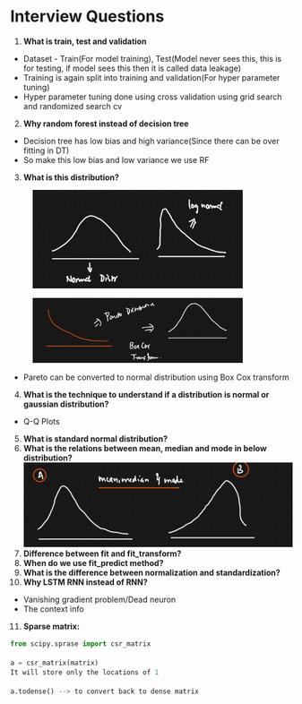# Interview Questions

1. **What is train, test and validation**

* &#x20;Dataset - Train(For model training), Test(Model never sees this, this is for testing, if model sees this then it is called data leakage)
* Training is again split into training and validation(For hyper parameter tuning)
* Hyper parameter tuning done using cross validation using grid search and randomized search cv

2. **Why random forest instead of decision tree**

* Decision tree has low bias and high variance(Since there can be over fitting in DT)
* So make this low bias and low variance we use RF

3. **What is this distribution?**

<figure><img src=".gitbook/assets/image (2) (1) (1) (1) (1).png" alt="" width="375"><figcaption></figcaption></figure>

<figure><img src=".gitbook/assets/image (1) (1) (1) (1) (1) (1).png" alt="" width="375"><figcaption></figcaption></figure>

* Pareto can be converted to normal distribution using Box Cox transform

4. **What is the technique to understand if a distribution is normal or gaussian distribution?**

* Q-Q Plots

5. **What is standard normal distribution?**
6. **What is the relations between mean, median and mode in below distribution?**![](<.gitbook/assets/image (3) (1) (1) (1).png>)
7. **Difference between fit and fit\_transform?**
8. **When do we use fit\_predict method?**
9. **What is the difference between normalization and standardization?**
10. **Why LSTM RNN instead of RNN?**

* Vanishing gradient problem/Dead neuron
* The context info

11. **Sparse matrix:**

```python
from scipy.sprase import csr_matrix

a = csr_matrix(matrix)
It will store only the locations of 1

a.todense() --> to convert back to dense matrix
```
